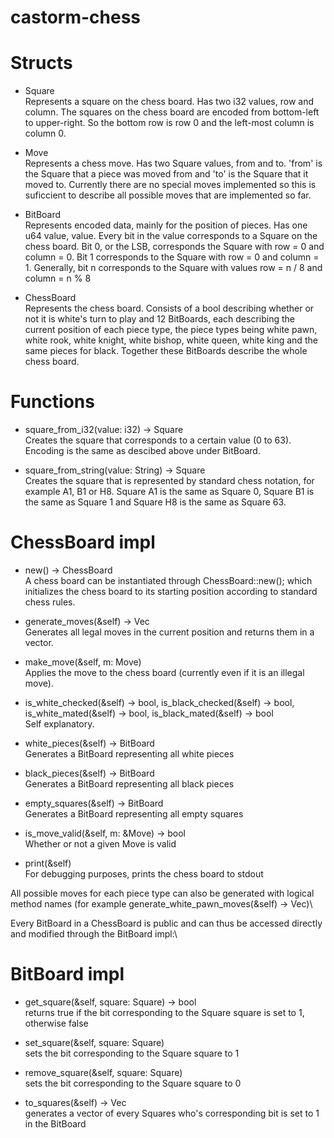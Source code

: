 ﻿# castorm-chess
 
 # Structs
 
 - Square\
 Represents a square on the chess board. Has two i32 values, row and column. The squares on the chess board are encoded from bottom-left to upper-right. So the bottom row is row 0 and the left-most column is column 0.
 
 - Move\
 Represents a chess move. Has two Square values, from and to. 'from' is the Square that a piece was moved from and 'to' is the Square that it moved to. Currently there are no special moves implemented so this is suficcient to describe all possible moves that are implemented so far.
 
 - BitBoard\
 Represents encoded data, mainly for the position of pieces. Has one u64 value, value. Every bit in the value corresponds to a Square on the chess board. Bit 0, or the LSB, corresponds the Square with row = 0 and column = 0. Bit 1 corresponds to the Square with row = 0 and column = 1. Generally, bit n corresponds to the Square with values row = n / 8 and column = n % 8
 
 - ChessBoard\
 Represents the chess board. Consists of a bool describing whether or not it is white's turn to play and 12 BitBoards, each describing the current position of each piece type, the piece types being white pawn, white rook, white knight, white bishop, white queen, white king and the same pieces for black. Together these BitBoards describe the whole chess board. 
 
 
 # Functions
 
 - square_from_i32(value: i32) -> Square\
 Creates the square that corresponds to a certain value (0 to 63). Encoding is the same as descibed above under BitBoard.
 
 - square_from_string(value: String) -> Square\
 Creates the square that is represented by standard chess notation, for example A1, B1 or H8. Square A1 is the same as Square 0, Square B1 is the same as Square 1 and Square H8 is the same as Square 63.
 
 
 # ChessBoard impl
 
 - new() -> ChessBoard\
 A chess board can be instantiated through ChessBoard::new(); which initializes the chess board to its starting position according to standard chess rules.
 
 - generate_moves(&self) -> Vec<Move>\
 Generates all legal moves in the current position and returns them in a vector.
 
 - make_move(&self, m: Move)\
 Applies the move to the chess board (currently even if it is an illegal move).
 
 - is_white_checked(&self) -> bool, is_black_checked(&self) -> bool, is_white_mated(&self) -> bool, is_black_mated(&self) -> bool\
 Self explanatory.
 
 - white_pieces(&self) -> BitBoard\
 Generates a BitBoard representing all white pieces
 
 - black_pieces(&self) -> BitBoard\
 Generates a BitBoard representing all black pieces
 
 - empty_squares(&self) -> BitBoard\
 Generates a BitBoard representing all empty squares
 
 - is_move_valid(&self, m: &Move) -> bool\
 Whether or not a given Move is valid
 
 - print(&self)\
 For debugging purposes, prints the chess board to stdout
 
 All possible moves for each piece type can also be generated with logical method names (for example generate_white_pawn_moves(&self) -> Vec<Move>)\
 
 Every BitBoard in a ChessBoard is public and can thus be accessed directly and modified through the BitBoard impl:\
 
 # BitBoard impl
 
 - get_square(&self, square: Square) -> bool\
 returns true if the bit corresponding to the Square square is set to 1, otherwise false
 
 - set_square(&self, square: Square)\
 sets the bit corresponding to the Square square to 1
 
 - remove_square(&self, square: Square)\
 sets the bit corresponding to the Square square to 0
 
 - to_squares(&self) -> Vec<Squares>\
 generates a vector of every Squares who's corresponding bit is set to 1 in the BitBoard
